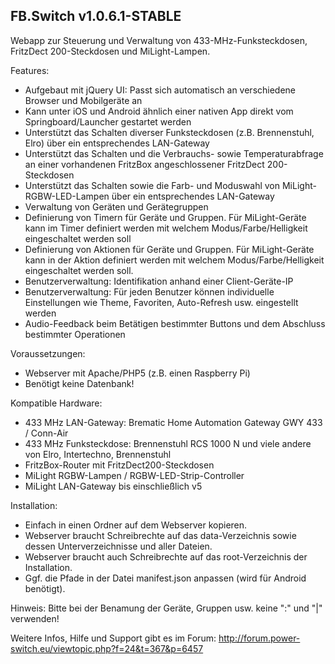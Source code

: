 ﻿FB.Switch v1.0.6.1-STABLE
-------------------------
Webapp zur Steuerung und Verwaltung von 433-MHz-Funksteckdosen, FritzDect 200-Steckdosen und MiLight-Lampen.

Features:
- Aufgebaut mit jQuery UI: Passt sich automatisch an verschiedene Browser und Mobilgeräte an
- Kann unter iOS und Android ähnlich einer nativen App direkt vom Springboard/Launcher gestartet werden
- Unterstützt das Schalten diverser Funksteckdosen (z.B. Brennenstuhl, Elro) über ein entsprechendes LAN-Gateway
- Unterstützt das Schalten und die Verbrauchs- sowie Temperaturabfrage an einer vorhandenen FritzBox angeschlossener FritzDect 200-Steckdosen
- Unterstützt das Schalten sowie die Farb- und Moduswahl von MiLight-RGBW-LED-Lampen über ein entsprechendes LAN-Gateway
- Verwaltung von Geräten und Gerätegruppen
- Definierung von Timern für Geräte und Gruppen. Für MiLight-Geräte kann im Timer definiert werden mit welchem Modus/Farbe/Helligkeit eingeschaltet werden soll
- Definierung von Aktionen für Geräte und Gruppen. Für MiLight-Geräte kann in der Aktion definiert werden mit welchem Modus/Farbe/Helligkeit eingeschaltet werden soll.
- Benutzerverwaltung: Identifikation anhand einer Client-Geräte-IP
- Benutzerverwaltung: Für jeden Benutzer können individuelle Einstellungen wie Theme, Favoriten, Auto-Refresh usw. eingestellt werden
- Audio-Feedback beim Betätigen bestimmter Buttons und dem Abschluss bestimmter Operationen


Voraussetzungen:
- Webserver mit Apache/PHP5 (z.B. einen Raspberry Pi)
- Benötigt keine Datenbank!

Kompatible Hardware:
- 433 MHz LAN-Gateway: Brematic Home Automation Gateway GWY 433 / Conn-Air
- 433 MHz Funksteckdose: Brennenstuhl RCS 1000 N und viele andere von Elro, Intertechno, Brennenstuhl
- FritzBox-Router mit FritzDect200-Steckdosen
- MiLight RGBW-Lampen / RGBW-LED-Strip-Controller
- MiLight LAN-Gateway bis einschließlich v5

Installation:
- Einfach in einen Ordner auf dem Webserver kopieren.
- Webserver braucht Schreibrechte auf das data-Verzeichnis sowie dessen Unterverzeichnisse und aller Dateien.
- Webserver braucht auch Schreibrechte auf das root-Verzeichnis der Installation.
- Ggf. die Pfade in der Datei manifest.json anpassen (wird für Android benötigt).

Hinweis: Bitte bei der Benamung der Geräte, Gruppen usw. keine ":" und "|" verwenden!

Weitere Infos, Hilfe und Support gibt es im Forum:
http://forum.power-switch.eu/viewtopic.php?f=24&t=367&p=6457
